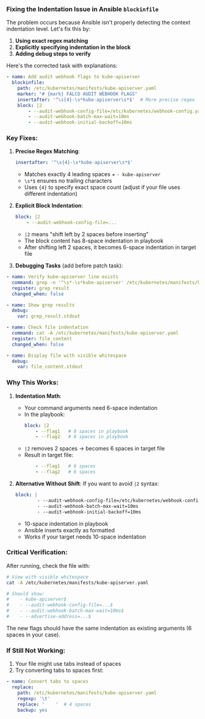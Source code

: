 ### Fixing the Indentation Issue in Ansible `blockinfile`

The problem occurs because Ansible isn't properly detecting the context indentation level. Let's fix this by:

1. **Using exact regex matching**
2. **Explicitly specifying indentation in the block**
3. **Adding debug steps to verify**

Here's the corrected task with explanations:

```yaml
- name: Add audit webhook flags to kube-apiserver
  blockinfile:
    path: /etc/kubernetes/manifests/kube-apiserver.yaml
    marker: "# {mark} FALCO AUDIT WEBHOOK FLAGS"
    insertafter: '^\s{4}-\s*kube-apiserver\s*$'  # More precise regex
    block: |2
        - --audit-webhook-config-file=/etc/kubernetes/webhook-config.yaml
        - --audit-webhook-batch-max-wait=10ms
        - --audit-webhook-initial-backoff=10ms
```

### Key Fixes:

1. **Precise Regex Matching**:
   ```yaml
   insertafter: '^\s{4}-\s*kube-apiserver\s*$'
   ```
   - Matches exactly 4 leading spaces + `- kube-apiserver`
   - `\s*$` ensures no trailing characters
   - Uses `{4}` to specify exact space count (adjust if your file uses different indentation)

2. **Explicit Block Indentation**:
   ```yaml
   block: |2
       - --audit-webhook-config-file=...
   ```
   - `|2` means "shift left by 2 spaces before inserting"
   - The block content has 8-space indentation in playbook
   - After shifting left 2 spaces, it becomes 6-space indentation in target file

3. **Debugging Tasks** (add before patch task):
```yaml
- name: Verify kube-apiserver line exists
  command: grep -n '^\s*-\s*kube-apiserver' /etc/kubernetes/manifests/kube-apiserver.yaml
  register: grep_result
  changed_when: false

- name: Show grep results
  debug:
    var: grep_result.stdout

- name: Check file indentation
  command: cat -A /etc/kubernetes/manifests/kube-apiserver.yaml
  register: file_content
  changed_when: false

- name: Display file with visible whitespace
  debug:
    var: file_content.stdout
```

### Why This Works:

1. **Indentation Math**:
   - Your command arguments need 6-space indentation
   - In the playbook:
     ```yaml
     block: |2
         - --flag1   # 8 spaces in playbook
         - --flag2   # 8 spaces in playbook
     ```
   - `|2` removes 2 spaces → becomes 6 spaces in target file
   - Result in target file:
     ```yaml
         - --flag1   # 6 spaces
         - --flag2   # 6 spaces
     ```

2. **Alternative Without Shift**:
   If you want to avoid `|2` syntax:
   ```yaml
   block: |
           - --audit-webhook-config-file=/etc/kubernetes/webhook-config.yaml
           - --audit-webhook-batch-max-wait=10ms
           - --audit-webhook-initial-backoff=10ms
   ```
   - 10-space indentation in playbook
   - Ansible inserts exactly as formatted
   - Works if your target needs 10-space indentation

### Critical Verification:
After running, check the file with:
```bash
# View with visible whitespace
cat -A /etc/kubernetes/manifests/kube-apiserver.yaml

# Should show:
#    - kube-apiserver$
#    - --audit-webhook-config-file=...$
#    - --audit-webhook-batch-max-wait=10ms$
#    - --advertise-address=...$
```
The new flags should have the same indentation as existing arguments (6 spaces in your case).

### If Still Not Working:
1. Your file might use tabs instead of spaces
2. Try converting tabs to spaces first:
```yaml
- name: Convert tabs to spaces
  replace:
    path: /etc/kubernetes/manifests/kube-apiserver.yaml
    regexp: '\t'
    replace: '    '  # 4 spaces
    backup: yes
```
